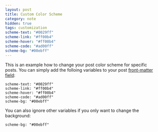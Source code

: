 ```yaml
---
layout: post
title: Custom Color Scheme
category: note
hidden: true
tags: customization
scheme-text: "#0029ff"
scheme-link: "#ff00b4"
scheme-hover: "#ff00b4"
scheme-code: "#ad00ff"
scheme-bg: "#00ebff"
---
```


This is an example how to change your post color scheme for specific posts. You can simply add the folloing variables to your post [front-matter field](http://jekyllrb.com/docs/frontmatter/):

```
scheme-text: "#0029ff"
scheme-link: "#ff00b4"
scheme-hover: "#ff00b4"
scheme-code: "#ad00ff"
scheme-bg: "#00ebff"
```

You can also ignore other variables if you only want to change the background:

```
scheme-bg: "#00ebff"
```
